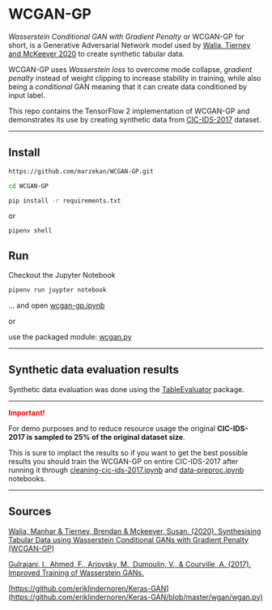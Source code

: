 # WCGAN-GP

*Wasserstein Conditional GAN with Gradient Penalty* or WCGAN-GP for short, is a Generative Adversarial Network model used by [Walia, Tierney and McKeever 2020](https://www.researchgate.net/publication/347437993_Synthesising_Tabular_Data_using_Wasserstein_Conditional_GANs_with_Gradient_Penalty_WCGAN-GP) to create synthetic tabular data.

WCGAN-GP uses *Wasserstein loss* to overcome mode collapse, *gradient penalty* instead of weight clipping to increase stability in training, while also being a *conditional* GAN meaning that it can create data conditioned by input label.

This repo contains the TensorFlow 2 implementation of WCGAN-GP and demonstrates its use by creating synthetic data from [CIC-IDS-2017]() dataset.

---

## Install

```bash
https://github.com/marzekan/WCGAN-GP.git
```

```bash
cd WCGAN-GP
```

```bash
pip install -r requirements.txt
```

or

```
pipenv shell
```

## Run

Checkout the Jupyter Notebook

```bash
pipenv run juypter notebook
```

... and open [wcgan-gp.ipynb]()

or 

use the packaged module: [wcgan.py]()

---

## Synthetic data evaluation results

Synthetic data evaluation was done using the [TableEvaluator](https://pypi.org/project/table-evaluator/) package.

---

<strong style="color: red">Important!</strong>

For demo purposes and to reduce resource usage the original **CIC-IDS-2017 is sampled to 25% of the original dataset size**.

This is sure to implact the results so if you want to get the best possible results you should train the WCGAN-GP on entire CIC-IDS-2017 after running it through [cleaning-cic-ids-2017.ipynb]() and [data-preproc.ipynb]() notebooks.

---

## Sources

[Walia, Manhar & Tierney, Brendan & Mckeever, Susan. (2020). Synthesising Tabular Data using Wasserstein Conditional GANs with Gradient Penalty (WCGAN-GP)](https://www.researchgate.net/publication/347437993_Synthesising_Tabular_Data_using_Wasserstein_Conditional_GANs_with_Gradient_Penalty_WCGAN-GP)

[Gulrajani, I., Ahmed, F., Arjovsky, M., Dumoulin, V., & Courville, A. (2017). Improved Training of Wasserstein GANs.](https://arxiv.org/abs/1704.00028)

[https://github.com/eriklindernoren/Keras-GAN](https://github.com/eriklindernoren/Keras-GAN/blob/master/wgan/wgan.py)